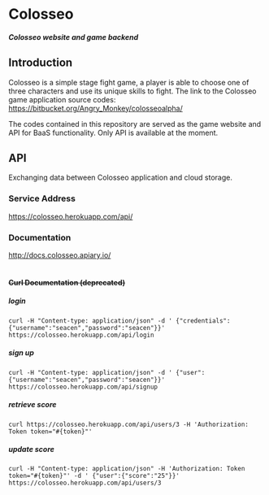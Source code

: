 # Colosseo
##### Colosseo website and game backend

## Introduction
Colosseo is a simple stage fight game, a player is able to choose one of three characters and use its unique skills to fight. The link to the Colosseo game application source codes: <https://bitbucket.org/Angry_Monkey/colosseoalpha/>

The codes contained in this repository are served as the game website and API for BaaS functionality. Only API is available at the moment.

## API
Exchanging data between Colosseo application and cloud storage.

### Service Address
<https://colosseo.herokuapp.com/api/>

### Documentation
<http://docs.colosseo.apiary.io/>
<br>
<br>
#### ~~Curl Documentation (deprecated)~~

##### login
```
curl -H "Content-type: application/json" -d ' {"credentials":{"username":"seacen","password":"seacen"}}' https://colosseo.herokuapp.com/api/login
```

##### sign up
```
curl -H "Content-type: application/json" -d ' {"user":{"username":"seacen","password":"seacen"}}' https://colosseo.herokuapp.com/api/signup
```

##### retrieve score
```
curl https://colosseo.herokuapp.com/api/users/3 -H 'Authorization: Token token="#{token}"'
```

##### update score
```
curl -H "Content-type: application/json" -H 'Authorization: Token token="#{token}"' -d ' {"user":{"score":"25"}}' https://colosseo.herokuapp.com/api/users/3
```
